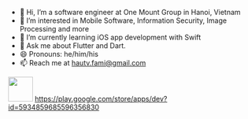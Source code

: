 - 👋 Hi, I’m a software engineer at One Mount Group in Hanoi, Vietnam
- 👀 I’m interested in Mobile Software, Information Security, Image Processing and more
- 🌱 I’m currently learning iOS app development with Swift
- 💬 Ask me about Flutter and Dart.
- 😄 Pronouns: he/him/his
- 📫 Reach me at hautv.fami@gmail.com



<img src="https://cdn-icons-png.flaticon.com/512/888/888873.png" width="50px">    https://play.google.com/store/apps/dev?id=5934859685596356830

<!---
hautvfami/hautvfami is a ✨ special ✨ repository because its `README.md` (this file) appears on your GitHub profile.
You can click the Preview link to take a look at your changes.
--->

